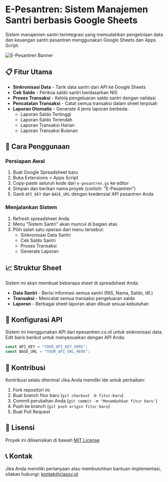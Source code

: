 # E-Pesantren: Sistem Manajemen Santri berbasis Google Sheets

Sistem manajemen santri terintegrasi yang memudahkan pengelolaan data dan keuangan santri pesantren menggunakan Google Sheets dan Apps Script.

![E-Pesantren Banner](https://epesantren.co.id/wp-content/uploads/2021/09/epesantren_hitm-1536x332.png)

## 📋 Fitur Utama

- **Sinkronisasi Data** - Tarik data santri dari API ke Google Sheets
- **Cek Saldo** - Periksa saldo santri berdasarkan NIS
- **Proses Transaksi** - Kelola pengeluaran saldo santri dengan validasi
- **Pencatatan Transaksi** - Catat semua transaksi dalam sheet terpisah
- **Laporan Otomatis** - Generate 4 jenis laporan berbeda:
  - Laporan Saldo Tertinggi
  - Laporan Saldo Terendah
  - Laporan Transaksi Harian
  - Laporan Transaksi Bulanan

## 🚀 Cara Penggunaan

### Persiapan Awal
1. Buat Google Spreadsheet baru
2. Buka Extensions > Apps Script
3. Copy-paste seluruh kode dari `e-pesantren.gs` ke editor
4. Simpan dan berikan nama proyek (contoh: "E-Pesantren")
5. Ganti `API_KEY` dan `BASE_URL` dengan kredensial API pesantren Anda

### Menjalankan Sistem
1. Refresh spreadsheet Anda
2. Menu "Sistem Santri" akan muncul di bagian atas
3. Pilih salah satu operasi dari menu tersebut:
   - Sinkronisasi Data Santri
   - Cek Saldo Santri
   - Proses Transaksi
   - Generate Laporan

## 📈 Struktur Sheet

Sistem ini akan membuat beberapa sheet di spreadsheet Anda:

- **Data Santri** - Berisi informasi semua santri (NIS, Nama, Saldo, dll.)
- **Transaksi** - Mencatat semua transaksi pengeluaran saldo
- **Laporan** - Berbagai sheet laporan akan dibuat sesuai kebutuhan

## 🔧 Konfigurasi API

Sistem ini menggunakan API dari epesantren.co.id untuk sinkronisasi data.
Edit baris berikut untuk menyesuaikan dengan API Anda:

```javascript
const API_KEY = "YOUR_API_KEY_HERE";
const BASE_URL = "YOUR_API_URL_HERE";
```

## 🤝 Kontribusi

Kontribusi selalu diterima! Jika Anda memiliki ide untuk perbaikan:

1. Fork repositori ini
2. Buat branch fitur baru (`git checkout -b fitur-baru`)
3. Commit perubahan Anda (`git commit -m 'Menambahkan fitur baru'`)
4. Push ke branch (`git push origin fitur-baru`)
5. Buat Pull Request

## 📄 Lisensi

Proyek ini dilisensikan di bawah [MIT License](LICENSE)

## 📞 Kontak

Jika Anda memiliki pertanyaan atau membutuhkan bantuan implementasi, silakan hubungi:
kontak@classy.id
